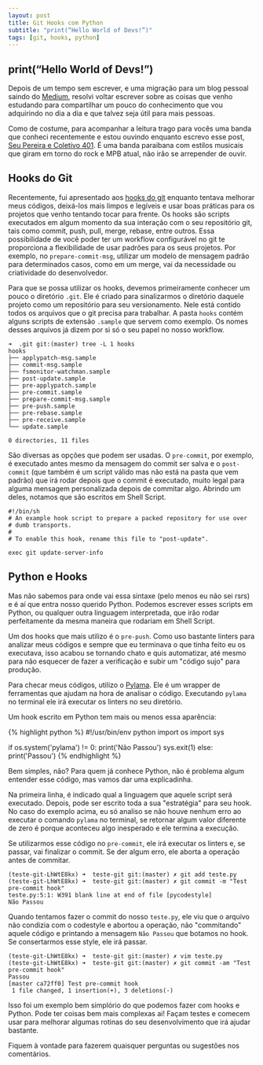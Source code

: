 ```yaml
---
layout: post
title: Git Hooks com Python
subtitle: "print(“Hello World of Devs!”)"   
tags: [git, hooks, python]
---
```


## print(“Hello World of Devs!”)

Depois de um tempo sem escrever, e uma migração para um blog pessoal saindo do [Medium](https://medium.com/@lucas_souto), resolvi voltar escrever sobre as coisas que venho estudando para compartilhar um pouco do conhecimento que vou adquirindo no dia a dia e que talvez seja útil para mais pessoas. 

Como de costume, para acompanhar a leitura trago para vocês uma banda que conheci recentemente e estou ouvindo enquanto escrevo esse post, [Seu Pereira e Coletivo 401](https://open.spotify.com/artist/5dk0R5am4zMYmG6uyZwfkW?si=gCCOGyIsQWOmNcaQzH_zuA). É uma banda paraibana com estilos musicais que giram em torno do rock e MPB atual, não irão se arrepender de ouvir.

## Hooks do Git

Recentemente, fui apresentado aos [hooks do git](https://git-scm.com/book/en/v2/Customizing-Git-Git-Hooks) enquanto tentava melhorar meus códigos, deixá-los mais limpos e legíveis e usar boas práticas para os projetos que venho tentando tocar para frente. Os hooks são scripts executados em algum momento da sua interação com o seu repositório git, tais como commit, push, pull, merge, rebase, entre outros. 
Essa possibilidade de você poder ter um workflow configurável no git te proporciona a flexibilidade de usar padrões para os seus projetos. Por exemplo, no `prepare-commit-msg`, utilizar um modelo de mensagem padrão para determinados casos, como em um merge, vai da necessidade ou criatividade do desenvolvedor.

Para que se possa utilizar os hooks, devemos primeiramente conhecer um pouco o diretório `.git`. Ele é criado para sinalizarmos o diretório daquele projeto como um repositório para seu versionamento. Nele está contido todos os arquivos que o git precisa para trabalhar. A pasta `hooks` contém alguns scripts de extensão `.sample` que servem como exemplo. Os nomes desses arquivos já dizem por si só o seu papel no nosso workflow.

```
➜  .git git:(master) tree -L 1 hooks 
hooks
├── applypatch-msg.sample
├── commit-msg.sample
├── fsmonitor-watchman.sample
├── post-update.sample
├── pre-applypatch.sample
├── pre-commit.sample
├── prepare-commit-msg.sample
├── pre-push.sample
├── pre-rebase.sample
├── pre-receive.sample
└── update.sample

0 directories, 11 files
```

São diversas as opções que podem ser usadas. O `pre-commit`, por exemplo, é executado antes mesmo da mensagem do commit ser salva e o `post-commit` (que também é um script válido mas não está na pasta que vem padrão) que irá rodar depois que o commit é executado, muito legal para alguma mensagem personalizada depois de commitar algo.
Abrindo um deles, notamos que são escritos em Shell Script.

```
#!/bin/sh
# An example hook script to prepare a packed repository for use over
# dumb transports.
#
# To enable this hook, rename this file to "post-update".

exec git update-server-info
```

## Python e Hooks

Mas não sabemos para onde vai essa sintaxe (pelo menos eu não sei rsrs) e é aí que entra nosso querido Python. Podemos escrever esses scripts em Python, ou qualquer outra linguagem interpretada, que irão rodar perfeitamente da mesma maneira que rodariam em Shell Script.

Um dos hooks que mais utilizo é o `pre-push`. Como uso bastante linters para analizar meus códigos e sempre que eu terminava o que tinha feito eu os executava, isso acabou se tornando chato e quis automatizar, até mesmo para não esquecer de fazer a verificação e subir um "código sujo" para produção.

Para checar meus códigos, utilizo o [Pylama](https://github.com/klen/pylama). Ele é um wrapper de ferramentas que ajudam na hora de analisar o código. Executando `pylama` no terminal ele irá executar os linters no seu diretório.

Um hook escrito em Python tem mais ou menos essa aparência:

{% highlight python %}
#!/usr/bin/env python
import os
import sys

if os.system('pylama') != 0:
    print('Não Passou')
    sys.exit(1)
else:
    print('Passou')
{% endhighlight %}

Bem simples, não? Para quem já conhece Python, não é problema algum entender esse código, mas vamos dar uma explicadinha. 

Na primeira linha, é indicado qual a linguagem que aquele script será executado. Depois, pode ser escrito toda a sua "estratégia" para seu hook. No caso do exemplo acima, eu só analiso se não houve nenhum erro ao executar o comando `pylama` no terminal, se retornar algum valor diferente de zero é porque aconteceu algo inesperado e ele termina a execução.

Se utilizarmos esse código no `pre-commit`, ele irá executar os linters e, se passar, vai finalizar o commit. Se der algum erro, ele aborta a operação antes de commitar.

```
(teste-git-LhWtE8kx) ➜  teste-git git:(master) ✗ git add teste.py 
(teste-git-LhWtE8kx) ➜  teste-git git:(master) ✗ git commit -m "Test pre-commit hook" 
teste.py:5:1: W391 blank line at end of file [pycodestyle]
Não Passou
```

Quando tentamos fazer o commit do nosso `teste.py`, ele viu que o arquivo não condizia com o codestyle e abortou a operação, não "commitando" aquele código e printando a mensagem `Não Passou` que botamos no hook. Se consertarmos esse style, ele irá passar.

```
(teste-git-LhWtE8kx) ➜  teste-git git:(master) ✗ vim teste.py                    
(teste-git-LhWtE8kx) ➜  teste-git git:(master) ✗ git commit -am "Test pre-commit hook"
Passou
[master ca72ff0] Test pre-commit hook
 1 file changed, 1 insertion(+), 3 deletions(-)
```

Isso foi um exemplo bem simplório do que podemos fazer com hooks e Python. Pode ter coisas bem mais complexas ai! Façam testes e comecem usar para melhorar algumas rotinas do seu desenvolvimento que irá ajudar bastante.

Fiquem à vontade para fazerem quaisquer perguntas ou sugestões nos comentários.